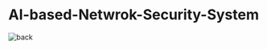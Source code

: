 # AI-based-Netwrok-Security-System

![back](https://github.com/amina-nasrin/AI-based-Netwrok-Security-System/assets/25388169/aca23295-a0e2-4075-928b-f3e0ee5b3101)
